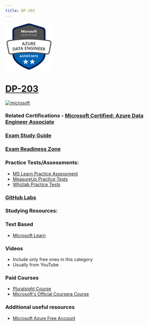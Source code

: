 ```yaml
---
title: DP-203
---
```


<img src="/Images/certs/dp-203.png" width="150" height="150">

# [DP-203](https://learn.microsoft.com/certifications/exams/dp-203)

<a href='https://learn.microsoft.com/en-us/certifications/browse/?type=role-based&levels=intermediate' target="_blank"><img alt='microsoft' src='https://img.shields.io/badge/associate-100000?style=for-the-badge&logo=microsoft&logoColor=white&labelColor=0078D4&color=212221'/></a> 

### Related Certifications - [Microsoft Certified: Azure Data Engineer Associate](https://learn.microsoft.com/en-us/certifications/azure-data-engineer)

### [Exam Study Guide](https://aka.ms/dp203-studyguide)
### [Exam Readiness Zone](https://learn.microsoft.com/en-us/shows/exam-readiness-zone/preparing-for-dp-203-design-and-implement-data-storage-1-of-3/)

### Practice Tests/Assessments:
- [MS Learn Practice Assessment](https://learn.microsoft.com/certifications/exams/dp-203/practice/assessment?assessment-type=practice&assessmentId=49)
- [MeasureUp Practice Tests](https://www.measureup.com/microsoft-practice-test-dp-203-data-engineering-on-microsoft-azure.html)
- [Whizlab Practice Tests](https://www.whizlabs.com/microsoft-azure-certification-dp-203/)

### [GitHub Labs](https://github.com/MicrosoftLearning/dp-203-azure-data-engineer)

### Studying Resources:

### Text Based
- [Microsoft Learn](https://learn.microsoft.com/certifications/exams/dp-203)

### Videos
- Include only free ones in this category
- Usually from YouTube

### Paid Courses
- [Pluralsight Course](https://www.pluralsight.com/paths/microsoft-exam-dp-203-data-engineering-on-microsoft-azure)
- [Microsoft's Official Coursera Course](https://www.coursera.org/professional-certificates/microsoft-azure-dp-203-data-engineering)
### Additional useful resources
- [Microsoft Azure Free Account](https://azure.microsoft.com/en-us/offers/ms-azr-0044p)
